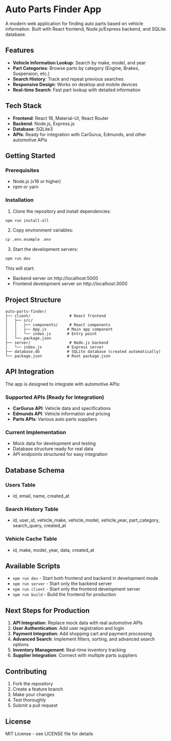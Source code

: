 # Auto Parts Finder App

A modern web application for finding auto parts based on vehicle information. Built with React frontend, Node.js/Express backend, and SQLite database.

## Features

- **Vehicle Information Lookup**: Search by make, model, and year
- **Part Categories**: Browse parts by category (Engine, Brakes, Suspension, etc.)
- **Search History**: Track and repeat previous searches
- **Responsive Design**: Works on desktop and mobile devices
- **Real-time Search**: Fast part lookup with detailed information

## Tech Stack

- **Frontend**: React 18, Material-UI, React Router
- **Backend**: Node.js, Express.js
- **Database**: SQLite3
- **APIs**: Ready for integration with CarGurus, Edmunds, and other automotive APIs

## Getting Started

### Prerequisites

- Node.js (v16 or higher)
- npm or yarn

### Installation

1. Clone the repository and install dependencies:
```bash
npm run install-all
```

2. Copy environment variables:
```bash
cp .env.example .env
```

3. Start the development servers:
```bash
npm run dev
```

This will start:
- Backend server on http://localhost:5000
- Frontend development server on http://localhost:3000

## Project Structure

```
auto-parts-finder/
├── client/                 # React frontend
│   ├── src/
│   │   ├── components/     # React components
│   │   ├── App.js         # Main app component
│   │   └── index.js       # Entry point
│   └── package.json
├── server/                 # Node.js backend
│   └── index.js           # Express server
├── database.db            # SQLite database (created automatically)
└── package.json           # Root package.json
```

## API Integration

The app is designed to integrate with automotive APIs:

### Supported APIs (Ready for Integration)
- **CarGurus API**: Vehicle data and specifications
- **Edmunds API**: Vehicle information and pricing
- **Parts APIs**: Various auto parts suppliers

### Current Implementation
- Mock data for development and testing
- Database structure ready for real data
- API endpoints structured for easy integration

## Database Schema

### Users Table
- id, email, name, created_at

### Search History Table
- id, user_id, vehicle_make, vehicle_model, vehicle_year, part_category, search_query, created_at

### Vehicle Cache Table
- id, make, model, year, data, created_at

## Available Scripts

- `npm run dev` - Start both frontend and backend in development mode
- `npm run server` - Start only the backend server
- `npm run client` - Start only the frontend development server
- `npm run build` - Build the frontend for production

## Next Steps for Production

1. **API Integration**: Replace mock data with real automotive APIs
2. **User Authentication**: Add user registration and login
3. **Payment Integration**: Add shopping cart and payment processing
4. **Advanced Search**: Implement filters, sorting, and advanced search options
5. **Inventory Management**: Real-time inventory tracking
6. **Supplier Integration**: Connect with multiple parts suppliers

## Contributing

1. Fork the repository
2. Create a feature branch
3. Make your changes
4. Test thoroughly
5. Submit a pull request

## License

MIT License - see LICENSE file for details